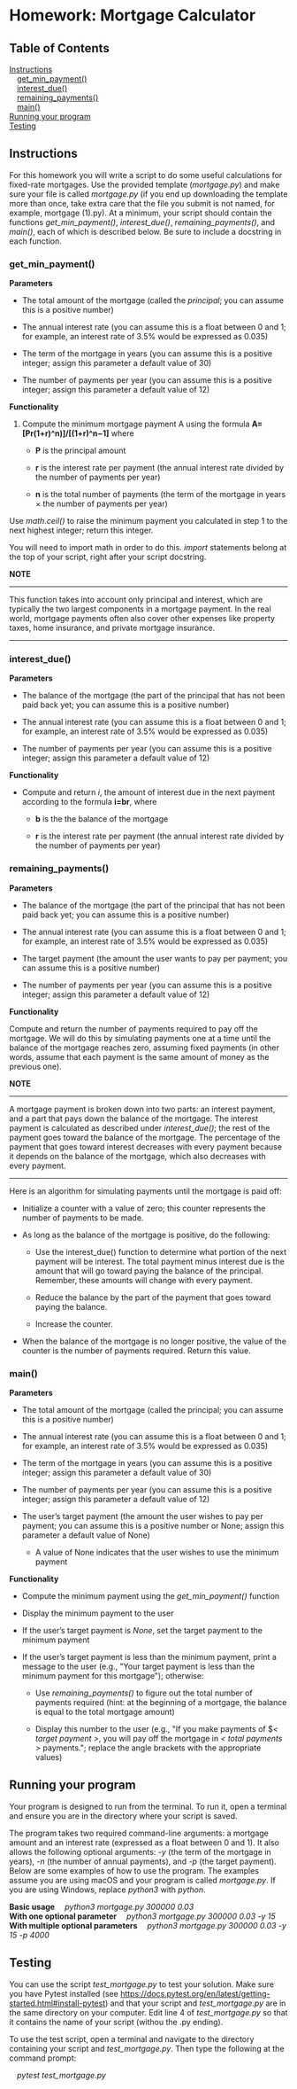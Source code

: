# Homework: Mortgage Calculator
## Table of Contents
[Instructions](#instructions)<br/>
&emsp;[get_min_payment()](#getminpayment)<br/>
&emsp;[interest_due()](#interestdue)<br/>
&emsp;[remaining_payments()](#remainingpayments)<br/>
&emsp;[main()](#main)<br/>
[Running your program](#running-your-program)<br/>
[Testing](#testing)<br/>

## Instructions
For this homework you will write a script to do some useful calculations for fixed-rate mortgages. Use the provided template (*mortgage.py*) and make sure your file is called *mortgage.py* (if you end up downloading the template more than once, take extra care that the file you submit is not named, for example, mortgage (1).py). At a minimum, your script should contain the functions *get_min_payment()*, *interest_due()*, *remaining_payments()*, and *main()*, each of which is described below. Be sure to include a docstring in each function.

### get_min_payment()
**Parameters**

- The total amount of the mortgage (called the *principal*; you can assume this is a positive number)

- The annual interest rate (you can assume this is a float between 0 and 1; for example, an interest rate of 3.5% would be expressed as 0.035)

- The term of the mortgage in years (you can assume this is a positive integer; assign this parameter a default value of 30)

- The number of payments per year (you can assume this is a positive integer; assign this parameter a default value of 12)

**Functionality**

1. Compute the minimum mortgage payment A using the formula **A=[Pr(1+r)^n)]/[(1+r)^n−1]** where

    * **P** is the principal amount

    * **r** is the interest rate per payment (the annual interest rate divided by the number of payments per year)

    * **n** is the total number of payments (the term of the mortgage in years × the number of payments per year)

Use *math.ceil()* to raise the minimum payment you calculated in step 1 to the next highest integer; return this integer.

You will need to import math in order to do this. *import* statements belong at the top of your script, right after your script docstring.

**NOTE**<hr/>
This function takes into account only principal and interest, which are typically the two largest components in a mortgage payment. In the real world, mortgage payments often also cover other expenses like property taxes, home insurance, and private mortgage insurance.<hr/>

### interest_due()
**Parameters**

- The balance of the mortgage (the part of the principal that has not been paid back yet; you can assume this is a positive number)

- The annual interest rate (you can assume this is a float between 0 and 1; for example, an interest rate of 3.5% would be expressed as 0.035)

- The number of payments per year (you can assume this is a positive integer; assign this parameter a default value of 12)

**Functionality**

- Compute and return *i*, the amount of interest due in the next payment according to the formula **i=br**, where

    * **b** is the the balance of the mortgage

    * **r** is the interest rate per payment (the annual interest rate divided by the number of payments per year)

### remaining_payments()
**Parameters**

- The balance of the mortgage (the part of the principal that has not been paid back yet; you can assume this is a positive number)

- The annual interest rate (you can assume this is a float between 0 and 1; for example, an interest rate of 3.5% would be expressed as 0.035)

- The target payment (the amount the user wants to pay per payment; you can assume this is a positive number)

- The number of payments per year (you can assume this is a positive integer; assign this parameter a default value of 12)

**Functionality**

Compute and return the number of payments required to pay off the mortgage. We will do this by simulating payments one at a time until the balance of the mortgage reaches zero, assuming fixed payments (in other words, assume that each payment is the same amount of money as the previous one).

**NOTE**<hr/>
A mortgage payment is broken down into two parts: an interest payment, and a part that pays down the balance of the mortgage. The interest payment is calculated as described under *interest_due()*; the rest of the payment goes toward the balance of the mortgage. The percentage of the payment that goes toward interest decreases with every payment because it depends on the balance of the mortgage, which also decreases with every payment.
<hr/>
Here is an algorithm for simulating payments until the mortgage is paid off:

- Initialize a counter with a value of zero; this counter represents the number of payments to be made.

- As long as the balance of the mortgage is positive, do the following:

    * Use the interest_due() function to determine what portion of the next payment will be interest. The total payment minus interest due is the amount that will go toward paying the balance of the principal. Remember, these amounts will change with every payment.

    * Reduce the balance by the part of the payment that goes toward paying the balance.

    * Increase the counter.

- When the balance of the mortgage is no longer positive, the value of the counter is the number of payments required. Return this value.

### main()
**Parameters**

- The total amount of the mortgage (called the principal; you can assume this is a positive number)

- The annual interest rate (you can assume this is a float between 0 and 1; for example, an interest rate of 3.5% would be expressed as 0.035)

- The term of the mortgage in years (you can assume this is a positive integer; assign this parameter a default value of 30)

- The number of payments per year (you can assume this is a positive integer; assign this parameter a default value of 12)

- The user’s target payment (the amount the user wishes to pay per payment; you can assume this is a positive number or None; assign this parameter a default value of None)

    * A value of None indicates that the user wishes to use the minimum payment

**Functionality**

- Compute the minimum payment using the *get_min_payment()* function

- Display the minimum payment to the user

- If the user’s target payment is *None*, set the target payment to the minimum payment

- If the user’s target payment is less than the minimum payment, print a message to the user (e.g., "Your target payment is less than the minimum payment for this mortgage"); otherwise:

    * Use *remaining_payments()* to figure out the total number of payments required (hint: at the beginning of a mortgage, the balance is equal to the total mortgage amount)

    * Display this number to the user (e.g., "If you make payments of $*< target payment >*, you will pay off the mortgage in *< total payments >* payments."; replace the angle brackets with the appropriate values)

## Running your program
Your program is designed to run from the terminal. To run it, open a terminal and ensure you are in the directory where your script is saved.

The program takes two required command-line arguments: a mortgage amount and an interest rate (expressed as a float between 0 and 1). It also allows the following optional arguments: *-y* (the term of the mortgage in years), *-n* (the number of annual payments), and *-p* (the target payment). Below are some examples of how to use the program. The examples assume you are using macOS and your program is called *mortgage.py*. If you are using Windows, replace *python3* with *python*.

**Basic usage**
&emsp;*python3 mortgage.py 300000 0.03*<br/>
**With one optional parameter**
&emsp;*python3 mortgage.py 300000 0.03 -y 15*<br/>
**With multiple optional parameters**
&emsp;*python3 mortgage.py 300000 0.03 -y 15 -p 4000*<br/>

## Testing
You can use the script *test_mortgage.py* to test your solution. Make sure you have Pytest installed (see https://docs.pytest.org/en/latest/getting-started.html#install-pytest) and that your script and *test_mortgage.py* are in the same directory on your computer. Edit line 4 of *test_mortgage.py* so that it contains the name of your script (withou the .py ending).

To use the test script, open a terminal and navigate to the directory containing your script and *test_mortgage.py*. Then type the following at the command prompt:

&emsp;*pytest test_mortgage.py*